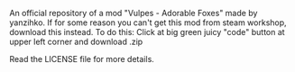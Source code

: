 An official repository of a mod "Vulpes - Adorable Foxes" made by yanzihko. If for some reason you can't get this mod from steam workshop, download this instead. To do this: Click at big green juicy "code" button at upper left corner and download .zip

Read the LICENSE file for more details.

